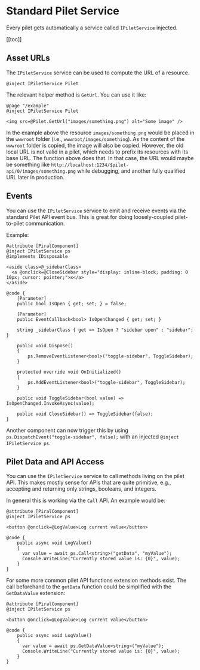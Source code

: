 # Standard Pilet Service

Every pilet gets automatically a service called `IPiletService` injected.

[[toc]]

## Asset URLs

The `IPiletService` service can be used to compute the URL of a resource.

```razor
@inject IPiletService Pilet
```

The relevant helper method is `GetUrl`. You can use it like:

```razor
@page "/example"
@inject IPiletService Pilet

<img src=@Pilet.GetUrl("images/something.png") alt="Some image" />
```

In the example above the resource `images/something.png` would be placed in the `wwwroot` folder (i.e., `wwwroot/images/something`). As the content of the `wwwroot` folder is copied, the image will also be copied. However, the old local URL is not valid in a pilet, which needs to prefix its resources with its base URL. The function above does that. In that case, the URL would maybe be something like `http://localhost:1234/$pilet-api/0/images/something.png` while debugging, and another fully qualified URL later in production.

## Events

You can use the `IPiletService` service to emit and receive events via the standard Pilet API event bus. This is great for doing loosely-coupled pilet-to-pilet communication.

Example:

```razor
@attribute [PiralComponent]
@inject IPiletService ps
@implements IDisposable

<aside class=@_sidebarClass>
  <a @onclick=@CloseSidebar style="display: inline-block; padding: 0 10px; cursor: pointer;">x</a>
</aside> 

@code {
    [Parameter]
    public bool IsOpen { get; set; } = false;

    [Parameter]
    public EventCallback<bool> IsOpenChanged { get; set; }

    string _sidebarClass { get => IsOpen ? "sidebar open" : "sidebar"; }

    public void Dispose()
    {
        ps.RemoveEventListener<bool>("toggle-sidebar", ToggleSidebar);
    }

    protected override void OnInitialized()
    {
        ps.AddEventListener<bool>("toggle-sidebar", ToggleSidebar);
    }

    public void ToggleSidebar(bool value) => IsOpenChanged.InvokeAsync(value);

    public void CloseSidebar() => ToggleSidebar(false);
}
```

Another component can now trigger this by using `ps.DispatchEvent("toggle-sidebar", false);` with an injected `@inject IPiletService ps`.

## Pilet Data and API Access

You can use the `IPiletService` service to call methods living on the pilet API. This makes mostly sense for APIs that are quite primitive, e.g., accepting and returning only strings, booleans, and integers.

In general this is working via the `Call` API. An example would be:

```razor
@attribute [PiralComponent]
@inject IPiletService ps

<button @onclick=@LogValue>Log current value</button>

@code {
    public async void LogValue()
    {
      var value = await ps.Call<string>("getData", "myValue");
      Console.WriteLine("Currently stored value is: {0}", value);
    }
}
```

For some more common pilet API functions extension methods exist. The call beforehand to the `getData` function could be simplified with the `GetDataValue` extension:

```razor
@attribute [PiralComponent]
@inject IPiletService ps

<button @onclick=@LogValue>Log current value</button>

@code {
    public async void LogValue()
    {
      var value = await ps.GetDataValue<string>("myValue");
      Console.WriteLine("Currently stored value is: {0}", value);
    }
}
```
